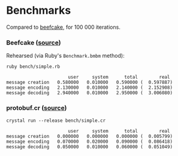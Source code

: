 # Benchmarks

Compared to [beefcake](https://github.com/protobuf-ruby/beefcake), for 100 000 iterations.

### Beefcake ([source](https://github.com/protobuf-ruby/beefcake/blob/86e750e556eee930e089c4a5238db6b9b605681b/bench/simple.rb))

Rehearsed (via Ruby's `Benchmark.bmbm` method):

```
ruby bench/simple.rb

                       user     system      total        real
message creation   0.580000   0.010000   0.590000 (  0.597887)
message encoding   2.130000   0.010000   2.140000 (  2.152908)
message decoding   2.940000   0.010000   2.950000 (  3.006080)
```

### protobuf.cr ([source](https://github.com/jeromegn/protobuf.cr/blob/9365277142360686141835b86afa24949e527d20/bench/simple.cr))

```
crystal run --release bench/simple.cr

                       user     system      total        real
message creation   0.000000   0.000000   0.000000 (  0.005799)
message encoding   0.070000   0.020000   0.090000 (  0.086418)
message decoding   0.050000   0.010000   0.060000 (  0.051049)
```